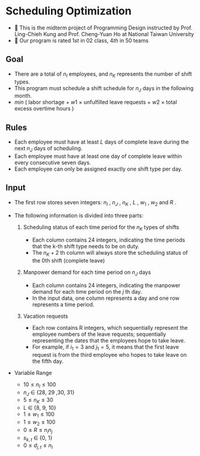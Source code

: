 # Scheduling Optimization
- 🍒 This is the midterm project of Programming Design instructed by Prof. Ling-Chieh Kung and Prof. Cheng-Yuan Ho at National Taiwan University
- 🏅 Our program is rated ${1st}$ in 02 class, ${4th}$ in 50 teams

## Goal

- There are a total of  ${n_I}$  employees, and  ${n_K}$  represents the number of shift types.
- This program must schedule a shift schedule for  ${n_J}$  days in the following month.
- ${ min }$ ( labor shortage + ${w1}$ × unfulfilled leave requests + ${w2}$ × total excess overtime hours )

## Rules

- Each employee must have at least ${L}$ days of complete leave during the next ${n_J}$ days of scheduling.
- Each employee must have at least one day of complete leave within every consecutive seven days.
- Each employee can only be assigned exactly one shift type per day.

## Input

- The first row stores seven integers: ${n_I}$ , ${n_J}$ , ${n_K}$ , ${L}$ , ${w_1}$ , ${w_2}$ and ${R}$ .

- The following information is divided into three parts:

    1. Scheduling status of each time period for the ${n_K}$ types of shifts
        - Each column contains 24 integers, indicating the time periods that the k-th shift type needs to be on duty.
        - The ${n_K + 2}$ th column will always store the scheduling status of the 0th shift (complete leave)

    2. Manpower demand for each time period on ${n_J}$ days
        - Each column contains 24 integers, indicating the manpower demand for each time period on the ${j}$ th day.
        - In the input data, one column represents a day and one row represents a time period.

    3. Vacation requests
        - Each row contains R integers, which sequentially represent the employee numbers of the leave requests; sequentially representing the dates that the employees hope to take leave.
        -  For example, if ${i_1 = 3}$ and ${j_1 = 5}$, it means that the first leave request is from the third employee who hopes to take leave on the fifth day.

- Variable Range
    - ${10 ≤ n_I ≤ 100}$
    - ${n_J}$ ∈ {28, 29 ,30, 31}
    - ${5 ≤ n_K ≤ 30}$
    - L ∈ {8, 9, 10}
    - ${1 ≤ w_1 ≤ 100}$
    - ${1 ≤ w_2 ≤ 100}$
    - ${0 ≤ R ≤ n_in_j}$
    - ${s_{k,t}}$ ∈ {0, 1}
    - ${0 ≤ d_{j,t} ≤ n_I}$
